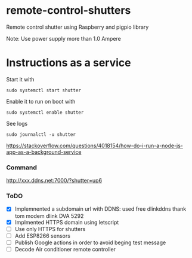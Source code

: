 # remote-control-shutters
Remote control shutter using Raspberry and pigpio library

Note: Use power supply more than 1.0 Ampere

# Instructions as a service

Start it with

    sudo systemctl start shutter

Enable it to run on boot with

    sudo systemctl enable shutter

See logs

    sudo journalctl -u shutter


https://stackoverflow.com/questions/4018154/how-do-i-run-a-node-js-app-as-a-background-service


### Command
http://xxx.ddns.net:7000/?shutter=up6


### ToDO
- [x] Implemnented a subdomain url with DDNS: used free dlinkddns thank tom modem dlink DVA 5292  
- [x] Implmented HTTPS domain using letscript
- [ ] Use only HTTPS for shutters
- [ ] Add ESP8266 sensors
- [ ] Publish Google actions in order to avoid beging test message 
- [ ] Decode Air conditioner remote controller
